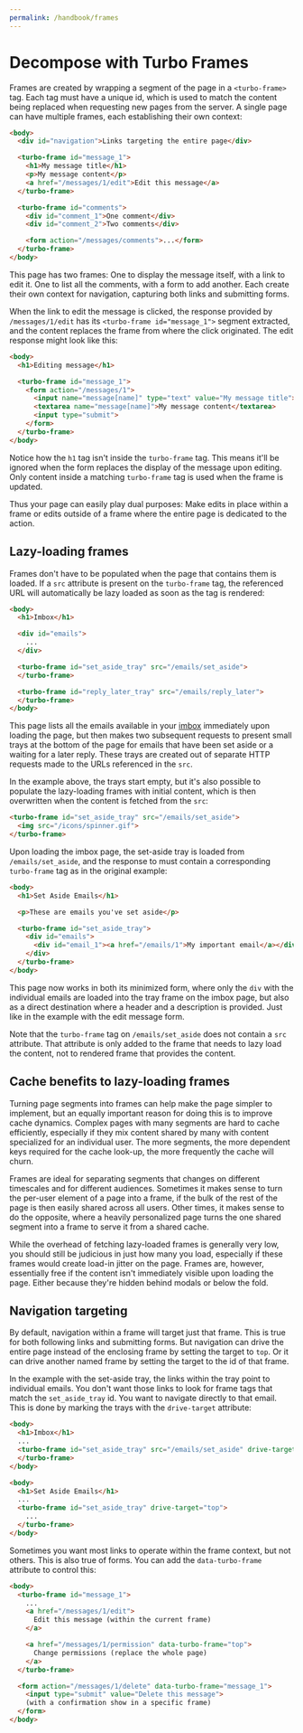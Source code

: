 ```yaml
---
permalink: /handbook/frames
---
```


# Decompose with Turbo Frames

Frames are created by wrapping a segment of the page in a `<turbo-frame>` tag. Each tag must have a unique id, which is used to match the content being replaced when requesting new pages from the server. A single page can have multiple frames, each establishing their own context:

```html
<body>
  <div id="navigation">Links targeting the entire page</div>

  <turbo-frame id="message_1">
    <h1>My message title</h1>
    <p>My message content</p>
    <a href="/messages/1/edit">Edit this message</a>
  </turbo-frame>

  <turbo-frame id="comments">
    <div id="comment_1">One comment</div>
    <div id="comment_2">Two comments</div>

    <form action="/messages/comments">...</form>
  </turbo-frame>  
</body>
```

This page has two frames: One to display the message itself, with a link to edit it. One to list all the comments, with a form to add another. Each create their own context for navigation, capturing both  links and submitting forms.

When the link to edit the message is clicked, the response provided by `/messages/1/edit` has its `<turbo-frame id="message_1">` segment extracted, and the content replaces the frame from where the click originated. The edit response might look like this:

```html
<body>
  <h1>Editing message</h1>

  <turbo-frame id="message_1">
    <form action="/messages/1">
      <input name="message[name]" type="text" value="My message title">
      <textarea name="message[name]">My message content</textarea>
      <input type="submit">
    </form>
  </turbo-frame>
</body>
```

Notice how the `h1` tag isn't inside the `turbo-frame` tag. This means it'll be ignored when the form replaces the display of the message upon editing. Only content inside a matching `turbo-frame` tag is used when the frame is updated.

Thus your page can easily play dual purposes: Make edits in place within a frame or edits outside of a frame where the entire page is dedicated to the action.

## Lazy-loading frames

Frames don't have to be populated when the page that contains them is loaded. If a `src` attribute is present on the `turbo-frame` tag, the referenced URL will automatically be lazy loaded as soon as the tag is rendered:

```html
<body>
  <h1>Imbox</h1>

  <div id="emails">
    ...
  </div>

  <turbo-frame id="set_aside_tray" src="/emails/set_aside">
  </turbo-frame>

  <turbo-frame id="reply_later_tray" src="/emails/reply_later">
  </turbo-frame>
</body>
```

This page lists all the emails available in your <a href="https://itsnotatypo.com">imbox</a> immediately upon loading the page, but then makes two subsequent requests to present small trays at the bottom of the page for emails that have been set aside or a waiting for a later reply. These trays are created out of separate HTTP requests made to the URLs referenced in the `src`.

In the example above, the trays start empty, but it's also possible to populate the lazy-loading frames with initial content, which is then overwritten when the content is fetched from the `src`:

```html
<turbo-frame id="set_aside_tray" src="/emails/set_aside">
  <img src="/icons/spinner.gif">
</turbo-frame>
```

Upon loading the imbox page, the set-aside tray is loaded from `/emails/set_aside`, and the response to  must contain a corresponding `turbo-frame` tag as in the original example:

```html
<body>
  <h1>Set Aside Emails</h1>

  <p>These are emails you've set aside</p>

  <turbo-frame id="set_aside_tray">
    <div id="emails">
      <div id="email_1"><a href="/emails/1">My important email</a></div>
    </div>
  </turbo-frame>
</body>
```

This page now works in both its minimized form, where only the `div` with the individual emails are loaded into the tray frame on the imbox page, but also as a direct destination where a header and a description is provided. Just like in the example with the edit message form.

Note that the `turbo-frame` tag on `/emails/set_aside` does not contain a `src` attribute. That attribute is only added to the frame that needs to lazy load the content, not to rendered frame that provides the content.


## Cache benefits to lazy-loading frames

Turning page segments into frames can help make the page simpler to implement, but an equally important reason for doing this is to improve cache dynamics. Complex pages with many segments are hard to cache efficiently, especially if they mix content shared by many with content specialized for an individual user. The more segments, the more dependent keys required for the cache look-up, the more frequently the cache will churn.

Frames are ideal for separating segments that changes on different timescales and for different audiences. Sometimes it makes sense to turn the per-user element of a page into a frame, if the bulk of the rest of the page is then easily shared across all users. Other times, it makes sense to do the opposite, where a heavily personalized page turns the one shared segment into a frame to serve it from a shared cache.

While the overhead of fetching lazy-loaded frames is generally very low, you should still be judicious in just how many you load, especially if these frames would create load-in jitter on the page. Frames are, however, essentially free if the content isn't immediately visible upon loading the page. Either because they're hidden behind modals or below the fold.


## Navigation targeting

By default, navigation within a frame will target just that frame. This is true for both following links and submitting forms. But navigation can drive the entire page instead of the enclosing frame by setting the target to `top`. Or it can drive another named frame by setting the target to the id of that frame. 

In the example with the set-aside tray, the links within the tray point to individual emails. You don't want those links to look for frame tags that match the `set_aside_tray` id. You want to navigate directly to that email. This is done by marking the trays with the `drive-target` attribute:

```html
<body>
  <h1>Imbox</h1>
  ...
  <turbo-frame id="set_aside_tray" src="/emails/set_aside" drive-target="top">
  </turbo-frame>
</body>

<body>
  <h1>Set Aside Emails</h1>
  ...
  <turbo-frame id="set_aside_tray" drive-target="top">
    ...
  </turbo-frame>
</body>
```

Sometimes you want most links to operate within the frame context, but not others. This is also true of forms. You can add the `data-turbo-frame` attribute to control this:

```html
<body>
  <turbo-frame id="message_1">
    ...
    <a href="/messages/1/edit">
      Edit this message (within the current frame)
    </a>

    <a href="/messages/1/permission" data-turbo-frame="top">
      Change permissions (replace the whole page)
    </a>
  </turbo-frame>

  <form action="/messages/1/delete" data-turbo-frame="message_1">
    <input type="submit" value="Delete this message">
    (with a confirmation show in a specific frame)
  </form>
</body>
```